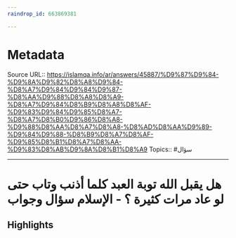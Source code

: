 ```yaml
---
raindrop_id: 663869381

---
```


# Metadata
Source URL:: https://islamqa.info/ar/answers/45887/%D9%87%D9%84-%D9%8A%D9%82%D8%A8%D9%84-%D8%A7%D9%84%D9%84%D9%87-%D8%AA%D9%88%D8%A8%D8%A9-%D8%A7%D9%84%D8%B9%D8%A8%D8%AF-%D9%83%D9%84%D9%85%D8%A7-%D8%A7%D8%B0%D9%86%D8%A8-%D9%88%D8%AA%D8%A7%D8%A8-%D8%AD%D8%AA%D9%89-%D9%84%D9%88-%D8%B9%D8%A7%D8%AF-%D9%85%D8%B1%D8%A7%D8%AA-%D9%83%D8%AB%D9%8A%D8%B1%D8%A9
Topics:: #سؤال

---
# هل يقبل الله توبة العبد كلما أذنب وتاب حتى لو عاد مرات كثيرة ؟ - الإسلام سؤال وجواب



## Highlights
